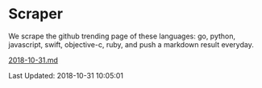 # Scraper

We scrape the github trending page of these languages: go, python, javascript, swift, objective-c, ruby, and push a markdown result everyday.

[2018-10-31.md](https://github.com/henson/Scraper/blob/master/2018-10-31.md)

Last Updated: 2018-10-31 10:05:01
